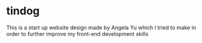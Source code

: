 # tindog

This is a start up website design made by Angela Yu which I tried to make in order to further improve my front-end development skills